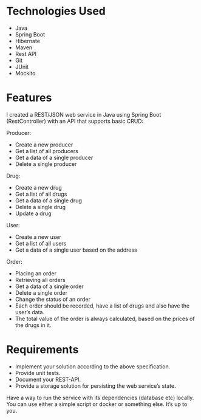 # Technologies Used
* Java
* Spring Boot
* Hibernate
* Maven
* Rest API
* Git
* JUnit
* Mockito


# Features

I created a REST/JSON web service in Java using Spring Boot (RestController) with an API that supports basic CRUD:


Producer:
* Create a new producer
* Get a list of all producers
* Get a data of a single producer
* Delete a single producer


Drug:
* Create a new drug
* Get a list of all drugs
* Get a data of a single drug
* Delete a single drug
* Update a drug


User:
* Create a new user
* Get a list of all users
* Get a data of a single user based on the address


Order:
* Placing an order
* Retrieving all orders
* Get a data of a single order
* Delete a single order
* Change the status of an order
* Each order should be recorded, have a list of drugs and also have the user’s data.
* The total value of the order is always calculated, based on the prices of the drugs in it.


# Requirements

* Implement your solution according to the above specification.
* Provide unit tests.
* Document your REST-API.
* Provide a storage solution for persisting the web service’s state.

Have a way to run the service with its dependencies (database etc) locally. 
You can use either a simple script or docker or something else. It’s up to you.
